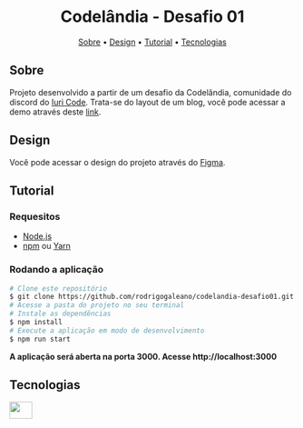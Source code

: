 <h1 align="center">Codelândia - Desafio 01</h1>

<p align="center">
  <a href="#sobre">Sobre</a> •
  <a href="#design">Design</a> •
  <a href="#tutorial">Tutorial</a> •
  <a href="#tecnologias">Tecnologias</a> 
</p>

## Sobre

Projeto desenvolvido a partir de um desafio da Codelândia, comunidade do discord do [Iuri Code](https://iuricode.com/). Trata-se do layout de um blog, você pode acessar a demo através deste [link](https://rodrigogaleano-codelandia-desafio02.vercel.app/).

## Design

Você pode acessar o design do projeto através do [Figma](https://www.figma.com/file/Yb9IBH56g7T1hdIyZ3BMNO/Desafios---Codel%C3%A2ndia?node-id=1883%3A2).

## Tutorial

### Requesitos

- [Node.js](https://nodejs.org/en/)
- [npm](https://www.npmjs.com/package/npm) ou [Yarn](https://classic.yarnpkg.com/)

### Rodando a aplicação

```bash
# Clone este repositório
$ git clone https://github.com/rodrigogaleano/codelandia-desafio01.git
# Acesse a pasta do projeto no seu terminal
# Instale as dependências
$ npm install
# Execute a aplicação em modo de desenvolvimento
$ npm run start
```
**A aplicação será aberta na porta 3000. Acesse http://localhost:3000**

## Tecnologias

<a href="https://reactjs.org/">
<img align="left" height="30" width="40" src="https://cdn.jsdelivr.net/gh/devicons/devicon/icons/react/react-original.svg" />
</a>

